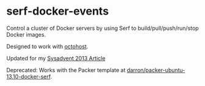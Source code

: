 serf-docker-events
==================

Control a cluster of Docker servers by using Serf to build/pull/push/run/stop Docker images.

Designed to work with [octohost](https://github.com/octohost/octohost).

Updated for my [Sysadvent 2013 Article](https://github.com/darron/sysadvent-docker)

Deprecated: Works with the Packer template at [darron/packer-ubuntu-13.10-docker-serf](https://github.com/darron/packer-ubuntu-13.10-docker-serf).
